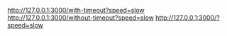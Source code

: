 http://127.0.0.1:3000/with-timeout?speed=slow
http://127.0.0.1:3000/without-timeout?speed=slow
http://127.0.0.1:3000/?speed=slow
